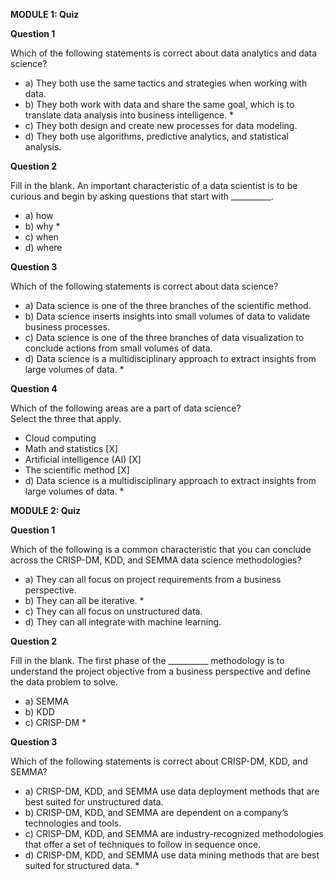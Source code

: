 **MODULE 1: Quiz**

**Question 1**

Which of the following statements is correct about data analytics and data science?
  + a) They both use the same tactics and strategies when working with data.
  + b) They both work with data and share the same goal, which is to translate data analysis into business intelligence. *
  + c) They both design and create new processes for data modeling.
  + d) They both use algorithms, predictive analytics, and statistical analysis.

**Question 2**

Fill in the blank. An important characteristic of a data scientist is to be curious and begin by asking questions that start with __________.
  + a) how
  + b) why *
  + c) when
  + d) where

**Question 3**

Which of the following statements is correct about data science?
  + a) Data science is one of the three branches of the scientific method.
  + b) Data science inserts insights into small volumes of data to validate business processes.
  + c) Data science is one of the three branches of data visualization to conclude actions from small volumes of data.
  + d) Data science is a multidisciplinary approach to extract insights from large volumes of data. *

**Question 4**

Which of the following areas are a part of data science?  
Select the three that apply. 
  + Cloud computing
  + Math and statistics [X]
  + Artificial intelligence (AI) [X]
  + The scientific method [X]
  + d) Data science is a multidisciplinary approach to extract insights from large volumes of data. *


**MODULE 2: Quiz**

**Question 1**

Which of the following is a common characteristic that you can conclude across the CRISP-DM, KDD, and SEMMA data science methodologies?
  + a) They can all focus on project requirements from a business perspective.
  + b) They can all be iterative. *
  + c) They can all focus on unstructured data.
  + d) They can all integrate with machine learning.

**Question 2**

Fill in the blank. The first phase of the __________ methodology is to understand the project objective from a business perspective and define the data problem to solve.
  + a) SEMMA
  + b) KDD
  + c) CRISP-DM *

**Question 3**

Which of the following statements is correct about CRISP-DM, KDD, and SEMMA?
  + a) CRISP-DM, KDD, and SEMMA use data deployment methods that are best suited for unstructured data.
  + b) CRISP-DM, KDD, and SEMMA are dependent on a company’s technologies and tools.
  + c) CRISP-DM, KDD, and SEMMA are industry-recognized methodologies that offer a set of techniques to follow in sequence once.
  + d) CRISP-DM, KDD, and SEMMA use data mining methods that are best suited for structured data. *
